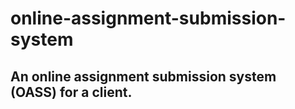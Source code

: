# online-assignment-submission-system

## An online assignment submission system (OASS) for a client.
